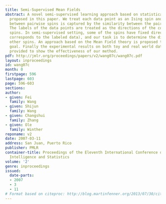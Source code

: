 ```yaml
---
title: Semi-Supervised Mean Fields
abstract: A novel semi-supervised learning approach based on statistical physics is
  proposed in this paper. We treat each data point as an Ising spin and the interaction
  between pairwise spins is captured by the similarity between the pairwise points.
  The labels of the data points are treated as the directions of the corresponding
  spins. In semi-supervised setting, some of the spins have fixed directions (which
  corresponds to the labeled data), and our task is to determine the directions of
  other spins. An approach based on the Mean Field theory is proposed to achieve this
  goal. Finally the experimental results on both toy and real world data sets are
  provided to show the effectiveness of our method.
pdf: http://jmlr.org/proceedings/papers/v2/wang07c/wang07c.pdf
layout: inproceedings
id: wang07c
month: 0
firstpage: 596
lastpage: 603
page: 596-603
sections: 
author:
- given: Fei
  family: Wang
- given: Shijun
  family: Wang
- given: Changshui
  family: Zhang
- given: Ole
  family: Winther
reponame: v2
date: 2007-03-11
address: San Juan, Puerto Rico
publisher: PMLR
container-title: Proceedings of the Eleventh International Conference on Artificial
  Intelligence and Statistics
volume: '2'
genre: inproceedings
issued:
  date-parts:
  - 2007
  - 3
  - 11
# Format based on citeproc: http://blog.martinfenner.org/2013/07/30/citeproc-yaml-for-bibliographies/
---
```

